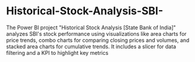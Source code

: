 # Historical-Stock-Analysis-SBI-
The Power BI project "Historical Stock Analysis [State Bank of India]" analyzes SBI's stock performance using visualizations like area charts for price trends, combo charts for comparing closing prices and volumes, and stacked area charts for cumulative trends. It includes a slicer for data filtering and a KPI to highlight key metrics

